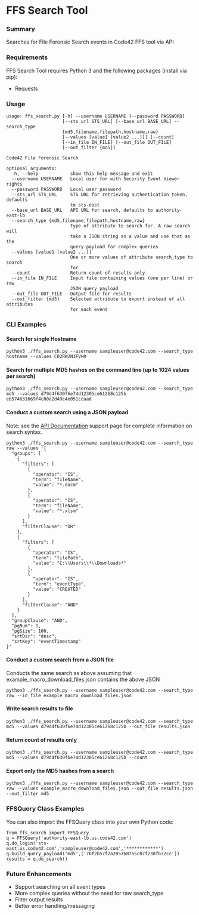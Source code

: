 # FFS Search Tool

### Summary
Searches for File Forensic Search events in Code42 FFS tool via API

### Requirements

FFS Search Tool requires Python 3 and the following packages (install via pip):

* Requests

### Usage
```
usage: ffs_search.py [-h] --username USERNAME [--password PASSWORD]
                     [--sts_url STS_URL] [--base_url BASE_URL] --search_type
                     {md5,filename,filepath,hostname,raw}
                     [--values [value1 [value2 ...]]] [--count]
                     [--in_file IN_FILE] [--out_file OUT_FILE]
                     [--out_filter {md5}]

Code42 File Forensic Search

optional arguments:
  -h, --help            show this help message and exit
  --username USERNAME   Local user for with Security Event Viewer rights
  --password PASSWORD   Local user password
  --sts_url STS_URL     STS URL for retrieving authentication token, defaults
                        to sts-east
  --base_url BASE_URL   API URL for search, defaults to authority-east-lb
  --search_type {md5,filename,filepath,hostname,raw}
                        Type of attribute to search for. A raw search will
                        take a JSON string as a value and use that as the
                        query payload for complex queries
  --values [value1 [value2 ...]]
                        One or more values of attribute search_type to search
                        for
  --count               Return count of results only
  --in_file IN_FILE     Input file containing values (one per line) or raw
                        JSON query payload
  --out_file OUT_FILE   Output file for results
  --out_filter {md5}    Selected attribute to export instead of all attributes
                        for each event
```

### CLI Examples

#### Search for single Hostname
```
python3 ./ffs_search.py --username sampleuser@code42.com --search_type hostname --values C02RW2N1FVH0
```

#### Search for multiple MD5 hashes on the command line (up to 1024 values per search)
```
python3 ./ffs_search.py --username sampleuser@code42.com --search_type md5 --values d79d4f630f6e74d12305ce61268c125b eb574631669f4c00a2d49c4e051ccaad
```

#### Conduct a custom search using a JSON payload
Note: see the [API Documentation](https://support.code42.com/Administrator/Cloud/Monitoring_and_managing/Forensic_File_Search_API) support page for complete information on search syntax.

```
python3 ./ffs_search.py --username sampleuser@code42.com --search_type raw --values '{
  "groups": [
    {
      "filters": [
        {
          "operator": "IS",
          "term": "fileName",
          "value": "*.docm"
        },
        {
          "operator": "IS",
          "term": "fileName",
          "value": "*.xlsm"
        }
      ],
      "filterClause": "OR"
    },
    {
      "filters": [
        {
          "operator": "IS",
          "term": "filePath",
          "value": "C:\\Users\\*\\Downloads*"
        },
        {
          "operator": "IS",
          "term": "eventType",
          "value": "CREATED"
        }
      ],
      "filterClause": "AND"
    }
  ],
  "groupClause": "AND",
  "pgNum": 1,
  "pgSize": 100,
  "srtDir": "desc",
  "srtKey": "eventTimestamp"
}'
```

#### Conduct a custom search from a JSON file
Conducts the same search as above assuming that example\_macro\_download\_files.json contains the above JSON

```
python3 ./ffs_search.py --username sampleuser@code42.com --search_type raw --in_file example_macro_download_files.json
```

#### Write search results to file
```
python3 ./ffs_search.py --username sampleuser@code42.com --search_type md5 --values d79d4f630f6e74d12305ce61268c125b --out_file results.json
```

#### Return count of results only
```
python3 ./ffs_search.py --username sampleuser@code42.com --search_type md5 --values d79d4f630f6e74d12305ce61268c125b --count
```

#### Export only the MD5 hashes from a search
```
python3 ./ffs_search.py --username sampleuser@code42.com --search_type raw --values example_macro_download_files.json --out_file results.json --out_filter md5
```

### FFSQuery Class Examples

You can also import the FFSQuery class into your own Python code:

```
from ffs_search import FFSQuery
q = FFSQuery('authority-east-lb.us.code42.com')
q.do_login('sts-east.us.code42.com','sampleuser@code42.com','************')
q.build_query_payload('md5',['7bf2b57f2a205768755c07f238fb32cc'])
results = q.do_search()
```

### Future Enhancements
* Support searching on all event types
* More complex queries without the need for raw search_type
* Filter output results
* Better error handling/messaging
